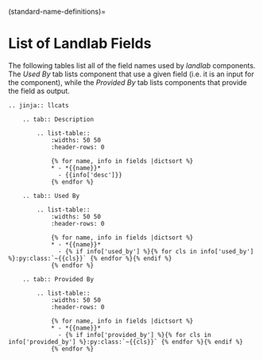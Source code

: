 (standard-name-definitions)=

# List of Landlab Fields

The following tables list all of the field names used by *landlab* components. The *Used By* tab lists
component that use a given field (i.e. it is an input for the component), while the *Provided By* tab lists
components that provide the field as output.

```{eval-rst}
.. jinja:: llcats

    .. tab:: Description

        .. list-table::
            :widths: 50 50
            :header-rows: 0

            {% for name, info in fields |dictsort %}
            * - *{{name}}*
              - {{info['desc']}}
            {% endfor %}

    .. tab:: Used By

        .. list-table::
            :widths: 50 50
            :header-rows: 0

            {% for name, info in fields |dictsort %}
            * - *{{name}}*
              - {% if info['used_by'] %}{% for cls in info['used_by'] %}:py:class:`~{{cls}}` {% endfor %}{% endif %}
            {% endfor %}

    .. tab:: Provided By

        .. list-table::
            :widths: 50 50
            :header-rows: 0

            {% for name, info in fields |dictsort %}
            * - *{{name}}*
              - {% if info['provided_by'] %}{% for cls in info['provided_by'] %}:py:class:`~{{cls}}` {% endfor %}{% endif %}
            {% endfor %}
```
